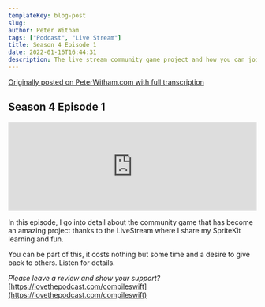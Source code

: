 ```yaml
---
templateKey: blog-post
slug: 
author: Peter Witham
tags: ["Podcast", "Live Stream"]
title: Season 4 Episode 1
date: 2022-01-16T16:44:31
description: The live stream community game project and how you can join in
---
```


[Originally posted on PeterWitham.com with full transcription](https://peterwitham.com/podcasts/cs-s04-e01/)

## Season 4 Episode 1

<iframe width="100%" height="180" frameborder="no" scrolling="no" seamless src="https://share.transistor.fm/e/7ac399ba/dark"></iframe>

In this episode, I go into detail about the community game that has become an amazing project thanks to the LiveStream where I share my SpriteKit learning and fun.

You can be part of this, it costs nothing but some time and a desire to give back to others. Listen for details.

*Please leave a review and show your support?*
[https://lovethepodcast.com/compileswift](https://lovethepodcast.com/compileswift)
